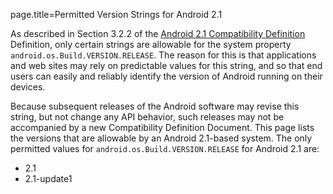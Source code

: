 page.title=Permitted Version Strings for Android 2.1

As described in Section 3.2.2 of the [Android 2.1 Compatibility Definition](android-2.1-cdd.pdf)
Definition</a>, only certain strings are allowable for the system property
<code>android.os.Build.VERSION.RELEASE</code>. The reason for this is that
applications and web sites may rely on predictable values for this string, and
so that end users can easily and reliably identify the version of Android
running on their devices.

Because subsequent releases of the Android software may revise this string,
but not change any API behavior, such releases may not be accompanied by a new
Compatibility Definition Document. This page lists the versions that are
allowable by an Android 2.1-based system. The only permitted values for
<code>android.os.Build.VERSION.RELEASE</code> for Android 2.1 are:

- 2.1
- 2.1-update1

